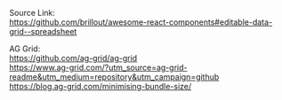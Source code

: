 Source Link:  
https://github.com/brillout/awesome-react-components#editable-data-grid--spreadsheet  
  
AG Grid:  
https://github.com/ag-grid/ag-grid  
https://www.ag-grid.com/?utm_source=ag-grid-readme&utm_medium=repository&utm_campaign=github  
https://blog.ag-grid.com/minimising-bundle-size/  
